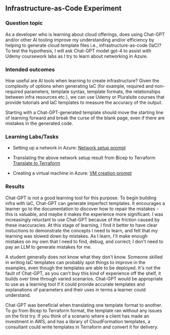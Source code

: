 ## Infrastructure-as-Code Experiment

### Question topic
As a developer who is learning about cloud offerings, does using Chat-GPT and/or other AI tooling improve my understanding and/or efficiency by helping to generate cloud template files i.e., infrastructure-as-code (IaC)? To test the hypothesis, I will ask Chat-GPT model gpt-4 to assist with Udemy coursework labs as I try to learn about networking in Azure.

### Intended outcomes
How useful are AI tools when learning to create infrastructure? Given the complexity of options when generating IaC (for example, required and non-required parameters, template syntax, template formats, the relationships between infra resources etc.), we can use Udemy or Pluralsite courses that provide tutorials and IaC templates to measure the accuracy of the output. 

Starting with a Chat-GPT-generated template should move the starting line of learning forward and break the curse of the blank page, even if there are mistakes in the generated code. 


### Learning Labs/Tasks
- Setting up a network in Azure: [Network setup prompt](azure-networks/basic-network.md)

- Translating the above network setup result from Bicep to Terraform [Translate to Terraform](azure-networks/translate-to-tf.md)

- Creating a virtual machine in Azure: [VM creation prompt](azure-vms/basic-vm.md)

### Results

Chat-GPT is not a good learning tool for this purpose. To begin building infra with IaC, Chat-GPT can generate imperfect templates. It encourages a learner go to the documentation to discover how to repair the mistakes - this is valuable, and maybe it makes the experience more significant. I was increasingly reluctant to use Chat-GPT because of the friction caused by these inaccuracies. At this stage of learning, I find it better to have clear instuctions to demonstrate the concepts I need to learn, and felt that my learning was slowed down by mistakes. As I learn, I'll make enough mistakes on my own that I need to find, debug, and correct; I don't need to pay an LLM to generate mistakes for me.

A student generally does not know what they don't know. Someone skilled in writing IaC templates can probably spot things to improve in the examples, even though the templates are able to be deployed. It's not the fault of Chat-GPT, as you can't buy this kind of experience off the shelf, it builds over time through varied scenarios. Chat-GPT would be appropriate to use as a learning tool if it could provide accurate templates and explanations of parameters and their uses in terms a learner could understand.  

Chat-GPT was beneficial when translating one template format to another. To go from Bicep to Terraform format, the template ran without any issues on the first try. If you think of a scenario where a client has made an investment in AWS, and has a library of CloudFormation templates, a consultant could write templates in Terraform and convert it for delivery. 
